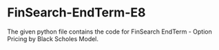# FinSearch-EndTerm-E8
The given python file contains the code for FinSearch EndTerm - Option Pricing by Black Scholes Model. 
